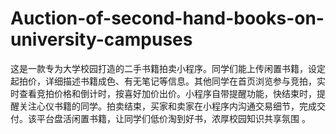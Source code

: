 # Auction-of-second-hand-books-on-university-campuses
这是一款专为大学校园打造的二手书籍拍卖小程序。同学们能上传闲置书籍，设定起拍价，详细描述书籍成色、有无笔记等信息。其他同学在首页浏览参与竞拍，实时查看竞拍价格和倒计时，按喜好加价出价。小程序自带提醒功能，快结束时，提醒关注心仪书籍的同学。拍卖结束，买家和卖家在小程序内沟通交易细节，完成交付。该平台盘活闲置书籍，让同学们低价淘到好书，浓厚校园知识共享氛围 。
